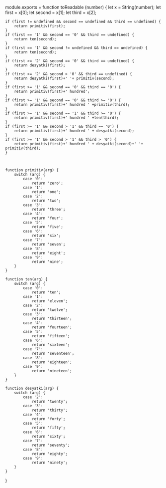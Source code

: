 module.exports = function toReadable (number) {
    let x = String(number);
    let first = x[0];
    let second = x[1];
    let third = x[2]; 
    
    if (first != undefined && second == undefined && third == undefined) {
        return primitiv(first);  
    }
    if (first == '1' && second == '0' && third == undefined) {
        return ten(second);  
    }
    if (first == '1' && second != undefined && third == undefined) {
        return ten(second);  
    }
    if (first >= '2' && second == '0' && third == undefined) {
        return desyatki(first);  
    }
    if (first >= '2' && second > '0' && third == undefined) {
        return desyatki(first)+' '+ primitiv(second);  
    }
    if (first >= '1' && second == '0' && third == '0') {
        return primitiv(first)+' hundred';  
    }
    if (first >= '1' && second == '0' && third >= '0') {
        return primitiv(first)+' hundred ' +primitiv(third);  
    }
    if (first >= '1' && second == '1' && third >= '0') {
        return primitiv(first)+' hundred ' +ten(third);  
    }
    if (first >= '1' && second > '1' && third == '0') {
        return primitiv(first)+' hundred ' + desyatki(second);  
    }
    if (first >= '1' && second > '1' && third > '0') {
        return primitiv(first)+' hundred ' + desyatki(second)+' '+ primitiv(third);  
    }
    
    
    
    function primitiv(arg) {
        switch (arg) {
            case '0':
                return 'zero';
            case '1':
                return 'one';
            case '2':
                return 'two';
            case '3':
                return 'three';
            case '4':
                return 'four';
            case '5':
                return 'five';
            case '6':
                return 'six';
            case '7':
                return 'seven';
            case '8':
                return 'eight';
            case '9':
                return 'nine';
        }
    }
    
    function ten(arg) {
        switch (arg) {
            case '0':
                return 'ten';
            case '1':
                return 'eleven';
            case '2':
                return 'twelve';
            case '3':
                return 'thirteen';
            case '4':
                return 'fourteen';
            case '5':
                return 'fifteen';
            case '6':
                return 'sixteen';
            case '7':
                return 'seventeen';
            case '8':
                return 'eighteen';
            case '9':
                return 'nineteen';
        }
    }
    
    function desyatki(arg) {
        switch (arg) {
            case '2':
                return 'twenty';
            case '3':
                return 'thirty';
            case '4':
                return 'forty';
            case '5':
                return 'fifty';
            case '6':
                return 'sixty';
            case '7':
                return 'seventy';
            case '8':
                return 'eighty';
            case '9':
                return 'ninety';
        }
    }
    



}
